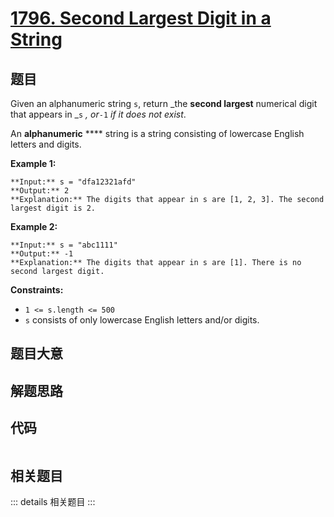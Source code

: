 # [1796. Second Largest Digit in a String](https://leetcode.com/problems/second-largest-digit-in-a-string)

## 题目

Given an alphanumeric string `s`, return _the **second largest** numerical
digit that appears in _`s` _, or_`-1` _if it does not exist_.

An **alphanumeric** **** string is a string consisting of lowercase English
letters and digits.



**Example 1:**

    
    
    **Input:** s = "dfa12321afd"
    **Output:** 2
    **Explanation:** The digits that appear in s are [1, 2, 3]. The second largest digit is 2.
    

**Example 2:**

    
    
    **Input:** s = "abc1111"
    **Output:** -1
    **Explanation:** The digits that appear in s are [1]. There is no second largest digit. 
    



**Constraints:**

  * `1 <= s.length <= 500`
  * `s` consists of only lowercase English letters and/or digits.


## 题目大意

## 解题思路

## 代码

```javascript

```

## 相关题目

::: details 相关题目
:::

